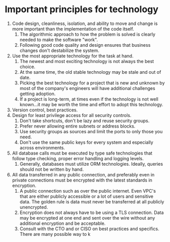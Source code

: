 # Important principles for technology
1. Code design, cleanliness, isolation, and ability to move and change is more important than the implementation of the code itself.
    1. The algorithmic approach to how the problem is solved is clearly needed to make the software "work".
    2. Following good code quality and design ensures that business changes don't destabilize the system.
2. Use the most appropriate technology for the task at hand.
    1. The newest and most exciting technology is not always the best choice.
    2. At the same time, the old stable technology may be stale and out of date.
    3. Picking the best technology for a project that is new and unknown by most of the company's engineers will have additional
challenges getting adoption.
    4. If a project is long-term, at times even if the technology is not well known...it may be worth the time and effort to adopt this
technology.
3. Version control, best practices.
4. Design for least privilege access for all security controls.
    1. Don't take shortcuts, don't be lazy and reuse security groups.
    2. Prefer never allowing entire subnets or address blocks.
    3. Use security groups as sources and limit the ports to only those you need.
    4. Don't use the same public keys for every system and especially across environments.
5. All database calls must be executed by type safe technologies that follow type checking, proper error handling and logging levels.
    1. Generally, databases must utilize ORM technologies. Ideally, queries should not be written by hand.
6. All data transferred in any public connection, and preferably even in private connections must be encrypted with the latest standards in
encryption.
    1. A public connection such as over the public internet. Even VPC's that are either publicly accessible or a lot of users and sensitive
data. The golden rule is data must never be transferred at all publicly unencrypted.
    2. Encryption does not always have to be using a TLS connection. Data may be encrypted at one end and sent over the wire
without any additional encryption and be acceptable.
    3. Consult with the CTO and or CISO on best practices and specifics. There are many possible way to k
